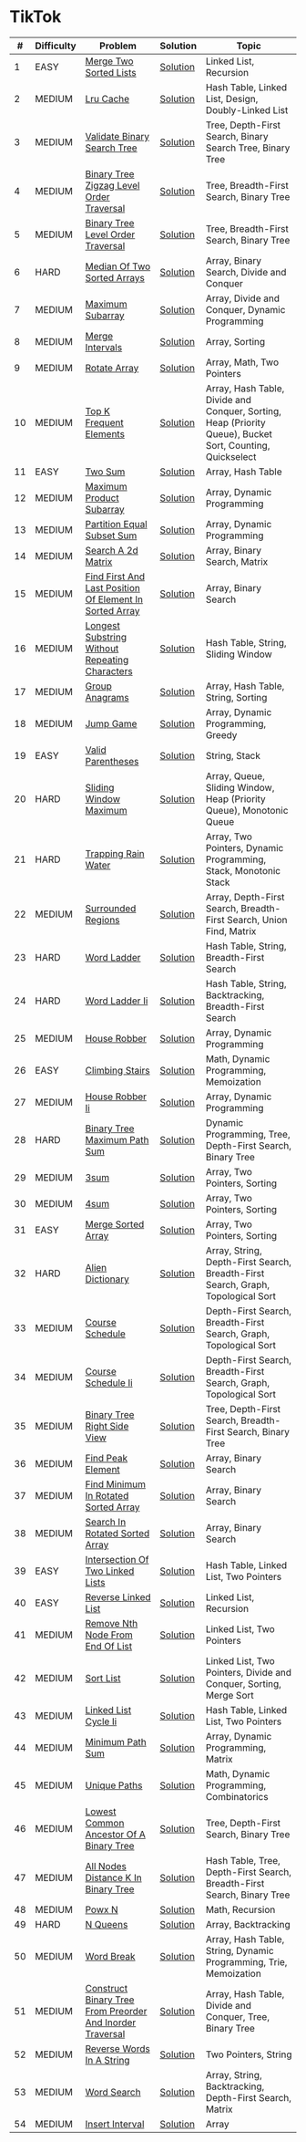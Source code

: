 # TikTok

| # | Difficulty | Problem                                                                                                            | Solution                                                        | Topic                                                     |
|---|------------|--------------------------------------------------------------------------------------------------------------------|-----------------------------------------------------------------|-----------------------------------------------------------|
| 1 | EASY       | [Merge Two Sorted Lists](https://leetcode.com/problems/merge-two-sorted-lists)                                     | [Solution](../coding/datastructures/linkedList/LinkedList.java) | Linked List, Recursion                                    |
| 2 | MEDIUM     | [Lru Cache](https://leetcode.com/problems/lru-cache)                                                               | [Solution](../coding/datastructures/linkedList/LRUCache.java)   | Hash Table, Linked List, Design, Doubly-Linked List       |
| 3 | MEDIUM     | [Validate Binary Search Tree](https://leetcode.com/problems/validate-binary-search-tree)                           | [Solution](../coding/datastructures/binaryTree/Solutions.java)  | Tree, Depth-First Search, Binary Search Tree, Binary Tree |
| 4 | MEDIUM     | [Binary Tree Zigzag Level Order Traversal](https://leetcode.com/problems/binary-tree-zigzag-level-order-traversal) | [Solution](../coding/datastructures/binaryTree/Solutions.java)  | Tree, Breadth-First Search, Binary Tree                   |
| 5 | MEDIUM     | [Binary Tree Level Order Traversal](https://leetcode.com/problems/binary-tree-level-order-traversal)               | [Solution](../coding/datastructures/binaryTree/Solutions.java)  | Tree, Breadth-First Search, Binary Tree                   |
| 6 | HARD       | [Median Of Two Sorted Arrays](https://leetcode.com/problems/median-of-two-sorted-arrays)                           | [Solution](../coding/algorithms/SearchingAlgorithms.java)       | Array, Binary Search, Divide and Conquer                  |
| 7 | MEDIUM | [Maximum Subarray](https://leetcode.com/problems/maximum-subarray) | [Solution](../coding/datastructures/arrays/SubArrays.java) | Array, Divide and Conquer, Dynamic Programming |
| 8 | MEDIUM | [Merge Intervals](https://leetcode.com/problems/merge-intervals) | [Solution](../coding/datastructures/arrays/SubArrays.java) | Array, Sorting |
| 9 | MEDIUM | [Rotate Array](https://leetcode.com/problems/rotate-array) | [Solution](../coding/datastructures/arrays/RotateArrays.java) | Array, Math, Two Pointers |
| 10 | MEDIUM | [Top K Frequent Elements](https://leetcode.com/problems/top-k-frequent-elements) | [Solution](../coding/datastructures/hashMapAndSet/Solutions.java) | Array, Hash Table, Divide and Conquer, Sorting, Heap (Priority Queue), Bucket Sort, Counting, Quickselect |
| 11 | EASY | [Two Sum](https://leetcode.com/problems/two-sum) | [Solution](../coding/datastructures/hashMapAndSet/Solutions.java) | Array, Hash Table |
| 12 | MEDIUM | [Maximum Product Subarray](https://leetcode.com/problems/maximum-product-subarray) | [Solution](../coding/algorithms/DynamicProgramming.java) | Array, Dynamic Programming |
| 13 | MEDIUM | [Partition Equal Subset Sum](https://leetcode.com/problems/partition-equal-subset-sum) | [Solution](../coding/algorithms/DynamicProgramming.java) | Array, Dynamic Programming |
| 14 | MEDIUM | [Search A 2d Matrix](https://leetcode.com/problems/search-a-2d-matrix) | [Solution](../coding/algorithms/SearchingAlgorithms.java) | Array, Binary Search, Matrix |
| 15 | MEDIUM | [Find First And Last Position Of Element In Sorted Array](https://leetcode.com/problems/find-first-and-last-position-of-element-in-sorted-array) | [Solution](../coding/algorithms/SearchingAlgorithms.java) | Array, Binary Search |
| 16 | MEDIUM | [Longest Substring Without Repeating Characters](https://leetcode.com/problems/longest-substring-without-repeating-characters) | [Solution](../coding/algorithms/SlidingWindow.java) | Hash Table, String, Sliding Window |
| 17 | MEDIUM | [Group Anagrams](https://leetcode.com/problems/group-anagrams) | [Solution](../coding/algorithms/SortingAlgorithms.java) | Array, Hash Table, String, Sorting |
| 18 | MEDIUM | [Jump Game](https://leetcode.com/problems/jump-game) | [Solution](../coding/algorithms/GreedyAlgorithms.java) | Array, Dynamic Programming, Greedy |
| 19 | EASY | [Valid Parentheses](https://leetcode.com/problems/valid-parentheses) | [Solution](../coding/datastructures/stackAndQueue/Solution.java) | String, Stack |
| 20 | HARD | [Sliding Window Maximum](https://leetcode.com/problems/sliding-window-maximum) | [Solution](../coding/datastructures/stackAndQueue/MinStack.java) | Array, Queue, Sliding Window, Heap (Priority Queue), Monotonic Queue |
| 21 | HARD | [Trapping Rain Water](https://leetcode.com/problems/trapping-rain-water) | [Solution](../coding/datastructures/stackAndQueue/MinStack.java) | Array, Two Pointers, Dynamic Programming, Stack, Monotonic Stack |
| 22 | MEDIUM | [Surrounded Regions](https://leetcode.com/problems/surrounded-regions) | [Solution](../coding/datastructures/graph/SurroundedRegions.java) | Array, Depth-First Search, Breadth-First Search, Union Find, Matrix |
| 23 | HARD | [Word Ladder](https://leetcode.com/problems/word-ladder) | [Solution](../coding/datastructures/graph/WordLadder.java) | Hash Table, String, Breadth-First Search |
| 24 | HARD | [Word Ladder Ii](https://leetcode.com/problems/word-ladder-ii) | [Solution](../coding/datastructures/graph/WordLadder.java) | Hash Table, String, Backtracking, Breadth-First Search |
| 25 | MEDIUM | [House Robber](https://leetcode.com/problems/house-robber) | [Solution](../coding/algorithms/DynamicProgramming.java) | Array, Dynamic Programming |
| 26 | EASY | [Climbing Stairs](https://leetcode.com/problems/climbing-stairs) | [Solution](../coding/algorithms/DynamicProgramming.java) | Math, Dynamic Programming, Memoization |
| 27 | MEDIUM | [House Robber Ii](https://leetcode.com/problems/house-robber-ii) | [Solution](../coding/algorithms/DynamicProgramming.java) | Array, Dynamic Programming |
| 28 | HARD | [Binary Tree Maximum Path Sum](https://leetcode.com/problems/binary-tree-maximum-path-sum) | [Solution](../coding/datastructures/binaryTree/Solutions.java) | Dynamic Programming, Tree, Depth-First Search, Binary Tree |
| 29 | MEDIUM | [3sum](https://leetcode.com/problems/3sum) | [Solution](../coding/algorithms/TwoPointerSum.java) | Array, Two Pointers, Sorting |
| 30 | MEDIUM | [4sum](https://leetcode.com/problems/4sum) | [Solution](../coding/algorithms/TwoPointerSum.java) | Array, Two Pointers, Sorting |
| 31 | EASY | [Merge Sorted Array](https://leetcode.com/problems/merge-sorted-array) | [Solution](../coding/algorithms/TwoPointer.java) | Array, Two Pointers, Sorting |
| 32 | HARD | [Alien Dictionary](https://leetcode.com/problems/alien-dictionary) | [Solution](../coding/datastructures/graph/TopologicalSorting.java) | Array, String, Depth-First Search, Breadth-First Search, Graph, Topological Sort |
| 33 | MEDIUM | [Course Schedule](https://leetcode.com/problems/course-schedule) | [Solution](../coding/datastructures/graph/TopologicalSorting.java) | Depth-First Search, Breadth-First Search, Graph, Topological Sort |
| 34 | MEDIUM | [Course Schedule Ii](https://leetcode.com/problems/course-schedule-ii) | [Solution](../coding/datastructures/graph/TopologicalSorting.java) | Depth-First Search, Breadth-First Search, Graph, Topological Sort |
| 35 | MEDIUM | [Binary Tree Right Side View](https://leetcode.com/problems/binary-tree-right-side-view) | [Solution](../coding/datastructures/binaryTree/Traversals.java) | Tree, Depth-First Search, Breadth-First Search, Binary Tree |
| 36 | MEDIUM | [Find Peak Element](https://leetcode.com/problems/find-peak-element) | [Solution](../coding/algorithms/SearchingAlgorithms.java) | Array, Binary Search |
| 37 | MEDIUM | [Find Minimum In Rotated Sorted Array](https://leetcode.com/problems/find-minimum-in-rotated-sorted-array) | [Solution](../coding/algorithms/SearchingAlgorithms.java) | Array, Binary Search |
| 38 | MEDIUM | [Search In Rotated Sorted Array](https://leetcode.com/problems/search-in-rotated-sorted-array) | [Solution](../coding/algorithms/SearchingAlgorithms.java) | Array, Binary Search |
| 39 | EASY | [Intersection Of Two Linked Lists](https://leetcode.com/problems/intersection-of-two-linked-lists) | [Solution](../coding/datastructures/linkedList/LinkedList.java) | Hash Table, Linked List, Two Pointers |
| 40 | EASY | [Reverse Linked List](https://leetcode.com/problems/reverse-linked-list) | [Solution](../coding/datastructures/linkedList/LinkedList.java) | Linked List, Recursion |
| 41 | MEDIUM | [Remove Nth Node From End Of List](https://leetcode.com/problems/remove-nth-node-from-end-of-list) | [Solution](../coding/datastructures/linkedList/OperationsOnLL.java) | Linked List, Two Pointers |
| 42 | MEDIUM | [Sort List](https://leetcode.com/problems/sort-list) | [Solution](../coding/datastructures/linkedList/OperationsOnLL.java) | Linked List, Two Pointers, Divide and Conquer, Sorting, Merge Sort |
| 43 | MEDIUM | [Linked List Cycle Ii](https://leetcode.com/problems/linked-list-cycle-ii) | [Solution](../coding/datastructures/linkedList/LinkedList.java) | Hash Table, Linked List, Two Pointers |
| 44 | MEDIUM | [Minimum Path Sum](https://leetcode.com/problems/minimum-path-sum) | [Solution](../coding/algorithms/DynamicProgramming2DTabulation.java) | Array, Dynamic Programming, Matrix |
| 45 | MEDIUM | [Unique Paths](https://leetcode.com/problems/unique-paths) | [Solution](../coding/algorithms/DynamicProgramming2DTabulation.java) | Math, Dynamic Programming, Combinatorics |
| 46 | MEDIUM | [Lowest Common Ancestor Of A Binary Tree](https://leetcode.com/problems/lowest-common-ancestor-of-a-binary-tree) | [Solution](../coding/datastructures/binaryTree/Solutions.java) | Tree, Depth-First Search, Binary Tree |
| 47 | MEDIUM | [All Nodes Distance K In Binary Tree](https://leetcode.com/problems/all-nodes-distance-k-in-binary-tree) | [Solution](../coding/datastructures/binaryTree/Solutions.java) | Hash Table, Tree, Depth-First Search, Breadth-First Search, Binary Tree |
| 48 | MEDIUM | [Powx N](https://leetcode.com/problems/powx-n) | [Solution](../coding/algorithms/recursionAndBacktracking/MyPow.java) | Math, Recursion |
| 49 | HARD | [N Queens](https://leetcode.com/problems/n-queens) | [Solution](../coding/algorithms/recursionAndBacktracking/NQueens.java) | Array, Backtracking |
| 50 | MEDIUM | [Word Break](https://leetcode.com/problems/word-break) | [Solution](../coding/algorithms/recursionAndBacktracking/WordBreak.java) | Array, Hash Table, String, Dynamic Programming, Trie, Memoization |
| 51 | MEDIUM | [Construct Binary Tree From Preorder And Inorder Traversal](https://leetcode.com/problems/construct-binary-tree-from-preorder-and-inorder-traversal) | [Solution](../coding/datastructures/binaryTree/ConstructTree.java) | Array, Hash Table, Divide and Conquer, Tree, Binary Tree |
| 52 | MEDIUM | [Reverse Words In A String](https://leetcode.com/problems/reverse-words-in-a-string) | [Solution](../coding/datastructures/string/ReverseWords.java) | Two Pointers, String |
| 53 | MEDIUM | [Word Search](https://leetcode.com/problems/word-search) | [Solution](../coding/algorithms/recursionAndBacktracking/WordSearch.java) | Array, String, Backtracking, Depth-First Search, Matrix |
| 54 | MEDIUM | [Insert Interval](https://leetcode.com/problems/insert-interval) | [Solution](../coding/algorithms/greedy/InsertInterval.java) | Array |
